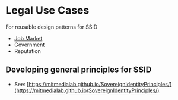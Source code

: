 # Legal Use Cases

For reusable design patterns for SSID

* [Job Market](https://mitmedialab.github.io/LegalUseCases/JobMarket.html)
* Government
* Reputation


## Developing general principles for SSID

* See: [https://mitmedialab.github.io/SovereignIdentityPrinciples/](https://mitmedialab.github.io/SovereignIdentityPrinciples/)
